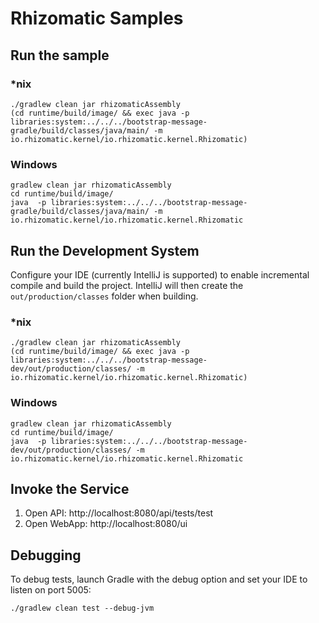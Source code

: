 # Rhizomatic Samples

## Run the sample

### *nix
```
./gradlew clean jar rhizomaticAssembly
(cd runtime/build/image/ && exec java -p libraries:system:../../../bootstrap-message-gradle/build/classes/java/main/ -m io.rhizomatic.kernel/io.rhizomatic.kernel.Rhizomatic)
```

### Windows
```
gradlew clean jar rhizomaticAssembly
cd runtime/build/image/
java  -p libraries:system:../../../bootstrap-message-gradle/build/classes/java/main/ -m io.rhizomatic.kernel/io.rhizomatic.kernel.Rhizomatic
```

## Run the Development System

Configure your IDE (currently IntelliJ is supported) to enable incremental compile and build the project.
IntelliJ will then create the `out/production/classes` folder when building.

### *nix
```
./gradlew clean jar rhizomaticAssembly
(cd runtime/build/image/ && exec java -p libraries:system:../../../bootstrap-message-dev/out/production/classes/ -m io.rhizomatic.kernel/io.rhizomatic.kernel.Rhizomatic)
```

### Windows
```
gradlew clean jar rhizomaticAssembly
cd runtime/build/image/
java  -p libraries:system:../../../bootstrap-message-dev/out/production/classes/ -m io.rhizomatic.kernel/io.rhizomatic.kernel.Rhizomatic
```

## Invoke the Service

1. Open API: http://localhost:8080/api/tests/test
2. Open WebApp: http://localhost:8080/ui


## Debugging

To debug tests, launch Gradle with the debug option and set your IDE to listen on port 5005:

```./gradlew clean test --debug-jvm``` 




